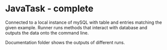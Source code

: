 # JavaTask - complete
Connected to a local instance of mySQL with table and entries matching the given example.
Runner runs methods that interact with database and outputs the data onto the command line.

Documentation folder shows the outputs of different runs.

